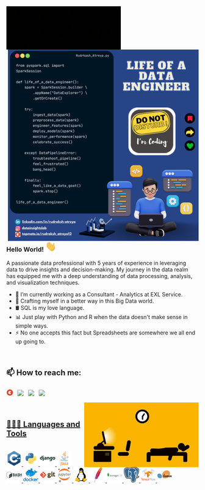 <!--# 🅡🅤🅓🅡🅐🅚🅢🅗   🅐🅣🅡🅔🅨🅐 -->

<img src="https://github.com/RudrakshAtreya/RudrakshAtreya/blob/main/assets/rudraksh.gif" alt="Rudraksh Atreya" align="left" width="300" height="auto" />  
<br>
<img src="https://github.com/RudrakshAtreya/RudrakshAtreya/blob/main/assets/de_life.png" alt="life of a data engineer" align="right" width="500" height="auto" />
<br><br><br><br>



### Hello World!  <img src="https://github.com/RudrakshAtreya/RudrakshAtreya/blob/main/assets/Hi.gif" width="29px">

<!--<a href="https://ko-fi.com/RudrakshAtreya"> <img src="https://media3.giphy.com/media/ZEB6yFbLnhyQf7g3hn/giphy.gif" alt="side Gif" align="right" width="150" height="auto"/> </a>
-->
A passionate data professional with 5 years of experience in leveraging data to drive insights and decision-making. My journey in the data realm has equipped me with a deep understanding of data processing, analysis, and visualization techniques.
      
  - 🔭 I’m currently working as a Consultant - Analytics at EXL Service.
  - 🌱 Crafting myself in a better way in this Big Data world.
  - 🛢️ SQL is my love language.
  - 📊 Just play with Python and R when the data doesn't make sense in simple ways.
  - ⚡ No one accepts this fact but Spreadsheets are somewhere we all end up going to.
<br>
<h2 style="font-size:20px;">📫 How to reach me:</h2> 
<h6 style="font-size:10px;">  </h6>   

  [<img src="https://github.com/RudrakshAtreya/RudrakshAtreya/blob/main/assets/topmate_logo.jpg" width="3.5%"/>](https://www.topmate.io/rudraksh_atreya12)  &nbsp; [<img src="https://img.icons8.com/color/48/000000/linkedin.png" width="3.5%"/>](https://www.linkedin.com/in/rudraksh-atreya/)  &nbsp; [<img src="https://img.icons8.com/fluent/48/000000/instagram-new.png" width="3.5%"/>](https://www.instagram.com/datainsightslab)  &nbsp; <a href="mailto:atrudra15@gmail.com"> <img src="https://img.icons8.com/fluent/48/000000/gmail.png" width="3.5%"/>

  <img src="https://github.com/RudrakshAtreya/RudrakshAtreya/blob/main/assets/sleep_and_work.gif" alt="sleep and work" align="right" width="300" height="auto" />

  <br>
<h2 style="font-size:20px;">👨🏻‍💻 Languages and Tools</h2> 
   <br />
  <code><img height="40" src="https://raw.githubusercontent.com/github/explore/80688e429a7d4ef2fca1e82350fe8e3517d3494d/topics/cpp/cpp.png"></code>
  <code><img height="40" src="https://raw.githubusercontent.com/github/explore/80688e429a7d4ef2fca1e82350fe8e3517d3494d/topics/python/python.png"></code>
  <code><img height="40" src="https://raw.githubusercontent.com/github/explore/80688e429a7d4ef2fca1e82350fe8e3517d3494d/topics/django/django.png"></code>
  <code><img height="40" src="https://raw.githubusercontent.com/github/explore/80688e429a7d4ef2fca1e82350fe8e3517d3494d/topics/java/java.png"></code>
  <code><img height="40" src="https://raw.githubusercontent.com/github/explore/80688e429a7d4ef2fca1e82350fe8e3517d3494d/topics/bash/bash.png"></code>
  <code><img height="40" src="https://raw.githubusercontent.com/github/explore/80688e429a7d4ef2fca1e82350fe8e3517d3494d/topics/docker/docker.png"></code>
  <code><img height="40" src="https://raw.githubusercontent.com/github/explore/80688e429a7d4ef2fca1e82350fe8e3517d3494d/topics/git/git.png"></code>
  <code><img height="40" src="https://raw.githubusercontent.com/github/explore/80688e429a7d4ef2fca1e82350fe8e3517d3494d/topics/jupyter-notebook/jupyter-notebook.png"></code>
  <code><img height="40" src="https://raw.githubusercontent.com/github/explore/80688e429a7d4ef2fca1e82350fe8e3517d3494d/topics/linux/linux.png"></code>
  <code><img height="40" src="https://raw.githubusercontent.com/github/explore/80688e429a7d4ef2fca1e82350fe8e3517d3494d/topics/maven/maven.png"></code>
  <code><img height="40" src="https://raw.githubusercontent.com/github/explore/80688e429a7d4ef2fca1e82350fe8e3517d3494d/topics/mongodb/mongodb.png"></code>
  <code><img height="40" src="https://raw.githubusercontent.com/github/explore/80688e429a7d4ef2fca1e82350fe8e3517d3494d/topics/postgresql/postgresql.png"></code>
  <code><img height="40" src="https://raw.githubusercontent.com/github/explore/80688e429a7d4ef2fca1e82350fe8e3517d3494d/topics/tensorflow/tensorflow.png"></code>
  <code><img height="40" src="https://raw.githubusercontent.com/github/explore/80688e429a7d4ef2fca1e82350fe8e3517d3494d/topics/scikit-learn/scikit-learn.png"></code>


<!--  
  [![Stats](https://github-readme-stats.vercel.app/api?username=RudrakshAtreya&show_icons=true&theme=radical)](https://github-readme-stats.vercel.app/api?username=RudrakshAtreya&show_icons=true&theme=radical)&nbsp; &nbsp; &nbsp; &nbsp; &nbsp; &nbsp; &nbsp; &nbsp; &nbsp; &nbsp; <img src="https://github.com/RudrakshAtreya/RudrakshAtreya/blob/master/assets/saved.gif" width="195">
  
  [![trophy](https://github-profile-trophy.vercel.app/?username=RudrakshAtreya&theme=juicyfresh&no-frame=true&row=1&&margin-w=20&no-bg=true)](https://github-profile-trophy.vercel.app/?username=RudrakshAtreya&theme=juicyfresh&no-frame=true&row=1&&margin-w=20&no-bg=true)
  
  ##### I am currently aiming to reach ELO 1800 blitz on chess.com ⚡. Here is an ascii tracker of my 100 previous chess.com blitz games.

  ```
  # ♟︎ Chess.com Ratings Chart #
  
  Blitz Rating
 1474.00  ┤
 1463.94  ┤                                                                                         ╭╮╭╮╭╮╭──╮
 1453.88  ┤                                                                       ╭╮               ╭╯╰╯╰╯╰╯  ╰
 1443.81  ┤                                                               ╭╮╭╮   ╭╯╰─╮╭─╮     ╭╮  ╭╯
 1433.75  ┤                                                              ╭╯╰╯╰─╮╭╯   ╰╯ ╰───╮╭╯╰╮╭╯
 1423.69  ┤                                        ╭╮                   ╭╯     ╰╯           ╰╯  ╰╯
 1413.62  ┤                                    ╭╮╭─╯╰─╮╭╮             ╭─╯
 1403.56  ┤                                   ╭╯╰╯    ╰╯╰╮           ╭╯
 1393.50  ┤                        ╭╮╭╮    ╭╮╭╯          ╰───╮   ╭╮╭─╯
 1383.44  ┤                       ╭╯╰╯╰╮  ╭╯╰╯               ╰╮ ╭╯╰╯
 1373.38  ┤                      ╭╯    ╰──╯                   ╰─╯
 1363.31  ┤                    ╭─╯
 1353.25  ┤                   ╭╯
 1343.19  ┤  ╭╮            ╭╮╭╯
 1333.12  ┼╮╭╯╰╮ ╭─╮╭╮  ╭╮╭╯╰╯
 1323.06  ┤╰╯  ╰─╯ ╰╯╰╮╭╯╰╯
 1313.00  ┤           ╰╯

Chart last updated - Wed Mar 27 02:01:38 EDT 2024  
  ```

  -->
  
